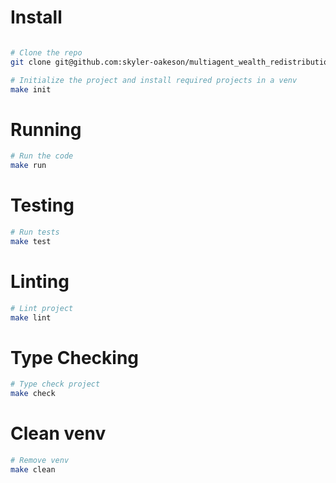 # Install
```bash

# Clone the repo
git clone git@github.com:skyler-oakeson/multiagent_wealth_redistribution.git

# Initialize the project and install required projects in a venv
make init
```

# Running
```bash
# Run the code
make run
```

# Testing
```bash
# Run tests
make test
```

# Linting
```bash
# Lint project
make lint
```

# Type Checking
```bash
# Type check project
make check
```

# Clean venv
```bash
# Remove venv
make clean
```
